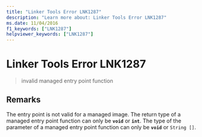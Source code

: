 ```yaml
---
title: "Linker Tools Error LNK1287"
description: "Learn more about: Linker Tools Error LNK1287"
ms.date: 11/04/2016
f1_keywords: ["LNK1287"]
helpviewer_keywords: ["LNK1287"]
---
```

# Linker Tools Error LNK1287

> invalid managed entry point function

## Remarks

The entry point is not valid for a managed image. The return type of a managed entry point function can only be **`void`** or **`int`**. The type of the parameter of a managed entry point function can only be **`void`** or `String []`.
